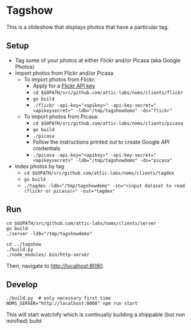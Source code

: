 # Tagshow

This is a slideshow that displays photos that have a particular tag.

## Setup

* Tag some of your photos at either Flickr and/or Picasa (aka Google Photos)
* Import photos from Flickr and/or Picasa
  * To import photos from Flickr:
    * Apply for a [Flickr API key](https://www.flickr.com/services/apps/create/apply)
    * `cd $GOPATH/src/github.com/attic-labs/noms/clients/flickr`
    * `go build`
    * `./flickr -api-key="<apikey>" -api-key-secret="<apikeysecret>" -ldb="/tmp/tagshowdemo" -ds="flickr"`
  * To import photos from Picasa:
    * `cd $GOPATH/src/github.com/attic-labs/noms/clients/picasa`
    * `go build`
    * `./picasa`
    * Follow the instructions printed out to create Google API credentials
    * `./picasa -api-key="<apikey>" -api-key-secret="<apikeysecret>" -ldb="/tmp/tagshowdemo" -ds="picasa"`
* Index photos by tag
  * `cd $GOPATH/src/github.com/attic-labs/noms/clients/tagdex`
  * `go build`
  * `./tagdex -ldb="/tmp/tagshowdemo" -in="<input dataset to read (flickr or picasa)>" -out="tagdex"`

## Run

```
cd $GOPATH/src/github.com/attic-labs/noms/clients/server
go build
./server -ldb="/tmp/tagshowdemo"

cd ../tagshow
./build.py
./node_modules/.bin/http-server
```

Then, navigate to [http://localhost:8080](http://localhost:8080).

## Develop

```
./build.py  # only necessary first time
NOMS_SERVER="http://localhost:8000" npm run start
```

This will start watchify which is continually building a shippable (but non minified) build

